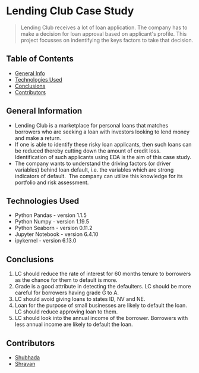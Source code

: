 # Lending Club Case Study
> Lending Club receives a lot of loan application. The company has to make a decision for loan approval based on applicant's profile. This project focusses on indentifying the keys factors to take that decision.


## Table of Contents
* [General Info](#general-information)
* [Technologies Used](#technologies-used)
* [Conclusions](#conclusions)
* [Contributors](#contributors)

<!-- You can include any other section that is pertinent to your problem -->

## General Information
- Lending Club is a marketplace for personal loans that matches borrowers who are seeking a loan with investors looking to lend money and make a return.
- If one is able to identify these risky loan applicants, then such loans can be reduced thereby cutting down the amount of credit loss. Identification of such applicants using EDA is the aim of this case study.
- The company wants to understand the driving factors (or driver variables) behind loan default, i.e. the variables which are strong indicators of default.  The company can utilize this knowledge for its portfolio and risk assessment.

<!-- You don't have to answer all the questions - just the ones relevant to your project. -->
## Technologies Used
- Python Pandas - version 1.1.5
- Python Numpy - version 1.19.5
- Python Seaborn - version 0.11.2
- Jupyter Notebook - version 6.4.10
- ipykernel - version 6.13.0

<!-- As the libraries versions keep on changing, it is recommended to mention the version of library used in this project -->


## Conclusions
1. LC should reduce the rate of interest for 60 months tenure to borrowers as the chance for them to default is more.
2. Grade is a good attribute in detecting the defaulters. LC should be more careful for borrowers having grade G to A.
3. LC should avoid giving loans to states ID, NV and NE.
4. Loan for the purpose of small businesses are likely to default the loan. LC should reduce approving loan to them.
5. LC should look into the annual income of the borrower. Borrowers with less annual income are likely to default the loan.


<!-- You don't have to answer all the questions - just the ones relevant to your project. -->

## Contributors
* [Shubhada](https://github.com/Shubhada-11)
* [Shravan](https://github.com/simplyshravan)


<!-- Optional -->
<!-- ## License -->
<!-- This project is open source and available under the [... License](). -->

<!-- You don't have to include all sections - just the one's relevant to your project -->

